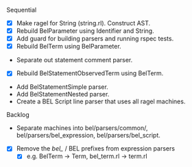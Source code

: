 Sequential
- [x] Make ragel for String (string.rl). Construct AST.
- [x] Rebuild BelParameter using Identifier and String.
- [x] Add guard for building parsers and running rspec tests.
- [x] Rebuild BelTerm using BelParameter.
- Separate out statement comment parser.
- [x] Rebuild BelStatementObservedTerm using BelTerm.
- Add BelStatementSimple parser.
- Add BelStatementNested parser.
- Create a BEL Script line parser that uses all ragel machines.

Backlog
- Separate machines into bel/parsers/common/, bel/parsers/bel_expression, bel/parsers/bel_script.
- [x] Remove the *bel_* / BEL prefixes from expression parsers
  - [x] e.g. BelTerm -> Term, bel_term.rl -> term.rl
